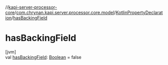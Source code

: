 //[kapi-server-processor-core](../../../index.md)/[com.chrynan.kapi.server.processor.core.model](../index.md)/[KotlinPropertyDeclaration](index.md)/[hasBackingField](has-backing-field.md)

# hasBackingField

[jvm]\
val [hasBackingField](has-backing-field.md): [Boolean](https://kotlinlang.org/api/latest/jvm/stdlib/kotlin/-boolean/index.html) = false
